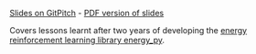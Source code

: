 [Slides on GitPitch](https://gitpitch.com/ADGEfficiency/energy-py-talk#/) - [PDF version of slides](https://github.com/ADGEfficiency/energy-py-talk/blob/master/slides.pdf)

Covers lessons learnt after two years of developing the [energy reinforcement learning library energy_py](https://github.com/ADGEfficiency/energy_py).
